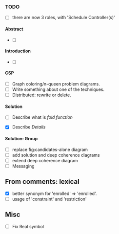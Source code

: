 ### TODO

- [ ] there are now 3 roles, with 'Schedule Controller(s)'

#### Abstract

- [ ]

#### Introduction

- [ ]


#### CSP

- [ ] Graph coloring/n-queen problem diagrams.
- [ ] Write something about one of the techniques.
- [ ] Distributed: rewrite or delete.

#### Solution

- [ ] Describe what is _fold function_
- [x] Describe _Details_


#### Solution: Group

- [ ] replace fig:candidates-alone diagram
- [ ] add solution and deep coherence diagrams
- [ ] extend deep coherence diagram
- [ ] Messaging

## From comments: lexical
- [x] better synonym for 'enrolled' => 'enrolled'.
- [ ] usage of 'constraint' and 'restriction'

## Misc

- [ ] Fix Real symbol
